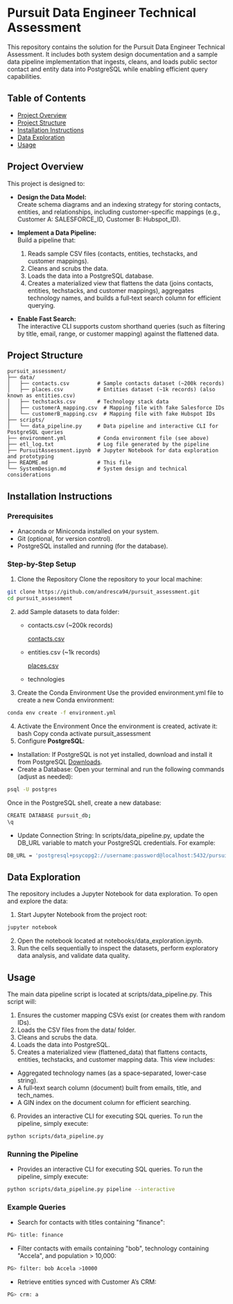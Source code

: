 # Pursuit Data Engineer Technical Assessment

This repository contains the solution for the Pursuit Data Engineer Technical Assessment. It includes both system design documentation and a sample data pipeline implementation that ingests, cleans, and loads public sector contact and entity data into PostgreSQL while enabling efficient query capabilities.

## Table of Contents

- [Project Overview](#project-overview)
- [Project Structure](#project-structure)
- [Installation Instructions](#installation-instructions)
- [Data Exploration](#data-exploration)
- [Usage](#usage)


## Project Overview

This project is designed to:

- **Design the Data Model:**  
  Create schema diagrams and an indexing strategy for storing contacts, entities, and relationships, including customer-specific mappings (e.g., Customer A: SALESFORCE_ID, Customer B: Hubspot_ID).

- **Implement a Data Pipeline:**  
  Build a pipeline that:
  1. Reads sample CSV files (contacts, entities, techstacks, and customer mappings).
  2. Cleans and scrubs the data.
  3. Loads the data into a PostgreSQL database.
  4. Creates a materialized view that flattens the data (joins contacts, entities, techstacks, and customer mappings), aggregates technology names, and builds a full‑text search column for efficient querying.
  
- **Enable Fast Search:**  
  The interactive CLI supports custom shorthand queries (such as filtering by title, email, range, or customer mapping) against the flattened data.

## Project Structure

```plaintext
pursuit_assessment/
├── data/                   
│   ├── contacts.csv         # Sample contacts dataset (~200k records)
│   ├── places.csv           # Entities dataset (~1k records) (also known as entities.csv)
│   ├── techstacks.csv       # Technology stack data
│   ├── customerA_mapping.csv  # Mapping file with fake Salesforce IDs
│   └── customerB_mapping.csv  # Mapping file with fake Hubspot IDs
├── scripts/                
│   └── data_pipeline.py     # Data pipeline and interactive CLI for PostgreSQL queries
├── environment.yml          # Conda environment file (see above)
├── etl_log.txt              # Log file generated by the pipeline
├── PursuitAssessment.ipynb  # Jupyter Notebook for data exploration and prototyping
├── README.md                # This file
└── SystemDesign.md          # System design and technical considerations
```


## Installation Instructions
### Prerequisites
* Anaconda or Miniconda installed on your system.
* Git (optional, for version control).
* PostgreSQL installed and running (for the database).

### Step-by-Step Setup
1. Clone the Repository
Clone the repository to your local machine:
```bash
git clone https://github.com/andresca94/pursuit_assessment.git
cd pursuit_assessment
```
2. add Sample datasets to data folder:
    - contacts.csv (~200k records)
        
        [contacts.csv](https://prod-files-secure.s3.us-west-2.amazonaws.com/858677c5-434e-41d6-b731-d308ed435b22/5bad77aa-b0ad-4059-9129-2ae9b0b3768c/contacts.csv)
        
    - entities.csv (~1k records)
        
        [places.csv](https://prod-files-secure.s3.us-west-2.amazonaws.com/858677c5-434e-41d6-b731-d308ed435b22/8bcfc398-5f97-42d6-b65d-b884065e238a/places.csv)
        
    - technologies
3. Create the Conda Environment
Use the provided environment.yml file to create a new Conda environment:
```bash
conda env create -f environment.yml
```
4. Activate the Environment
Once the environment is created, activate it:
bash
Copy
conda activate pursuit_assessment
5. Configure **PostgreSQL**:

* Installation:
If PostgreSQL is not yet installed, download and install it from PostgreSQL [Downloads](https://www.postgresql.org/download/).
* Create a Database:
Open your terminal and run the following commands (adjust as needed):
```bash
psql -U postgres
```
Once in the PostgreSQL shell, create a new database:
```bash
CREATE DATABASE pursuit_db;
\q
```
* Update Connection String:
In scripts/data_pipeline.py, update the DB_URL variable to match your PostgreSQL credentials. For example:
```bash
DB_URL = 'postgresql+psycopg2://username:password@localhost:5432/pursuit_db'
```

## Data Exploration
The repository includes a Jupyter Notebook for data exploration. To open and explore the data:
1. Start Jupyter Notebook from the project root:
```bash
jupyter notebook
```
2. Open the notebook located at notebooks/data_exploration.ipynb.
3. Run the cells sequentially to inspect the datasets, perform exploratory data analysis, and validate data quality.

## Usage
The main data pipeline script is located at scripts/data_pipeline.py. This script will:
1. Ensures the customer mapping CSVs exist (or creates them with random IDs).
2. Loads the CSV files from the data/ folder.
3. Cleans and scrubs the data.
4. Loads the data into PostgreSQL.
5. Creates a materialized view (flattened_data) that flattens contacts, entities, techstacks, and customer mapping data. This view includes:
* Aggregated technology names (as a space‑separated, lower‑case string).
* A full‑text search column (document) built from emails, title, and tech_names.
* A GIN index on the document column for efficient searching.
6. Provides an interactive CLI for executing SQL queries.
To run the pipeline, simply execute:
```bash
python scripts/data_pipeline.py
```
### Running the Pipeline
* Provides an interactive CLI for executing SQL queries.
To run the pipeline, simply execute:
```bash
python scripts/data_pipeline.py pipeline --interactive
```
### Example Queries
* Search for contacts with titles containing "finance":
```bash
PG> title: finance
```
* Filter contacts with emails containing "bob", technology containing "Accela", and population > 10,000:
```bash
PG> filter: bob Accela >10000
```
* Retrieve entities synced with Customer A’s CRM:
```bash
PG> crm: a
```



